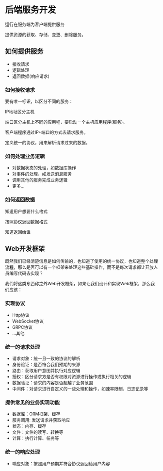 # 后端服务开发

运行在服务端为客户端提供服务

提供资源的获取、存储、变更、删除服务。

## 如何提供服务

- 接收请求
- 逻辑处理
- 返回数据(响应请求)

### 如何接收请求

要有唯一标识，以区分不同的服务：

IP地址区分主机

端口区分主机上不同的应用程，要启动一个主机应用程序(服务)。

客户端程序通过IP+端口的方式去请求服务。

定义统一的协议，用来解析请求过来的数据。

### 如何处理业务逻辑

- 对数据状态的处理，如数据库操作
- 对事件的处理，如发送消息服务
- 调用其他的服务完成业务逻辑
- 更多...

### 如何返回数据

知道用户想要什么格式

按照协议返回数据格式

知道返回给谁

## Web开发框架

既然我们已经清楚信息是如何传输的，也知道了使用的统一协议，也知道整个处理流程，那么是否可以有一个框架来处理这些基础操作，而不是每次请求都让开放人员编写代码去实现？

我们将这类东西称之外Web开发框架，如果让我们设计和实现Web框架，那么我们应该：

### 实现协议

- Http协议
- WebSocket协议
- GRPC协议
- ...其他

### 统一的请求处理

- 请求对象：统一且一致的协议的解析
- 身份验证：是否符合我们预期的来源
- 路由：获取用户意图并执行对应逻辑
- 授权：区分请求方是否有权限对资源进行操作或执行相关的逻辑
- 数据验证：请求的内容是否超越了业务范围
- 中间件：对请求进行自定义的一些处理和操作，如速率限制、日志记录等

### 提供常见的业务实现功能

- 数据库：ORM框架、缓存
- 服务调用: 发送请求并获取响应
- 状态：内存、缓存
- 文件：文件的读写、转换等
- 计算：执行计算、任务等

### 统一的响应处理

- 响应对象：按照用户预期并符合协议返回给用户内容
